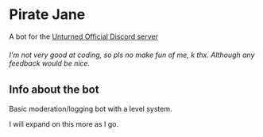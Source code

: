 # Pirate Jane
A bot for the [Unturned Official Discord server](http://discord.gg/unturned "Unturned Official")
######  I'm not very good at coding, so pls no make fun of me, k thx. Although any feedback would be nice.

## Info about the bot
Basic moderation/logging bot with a level system. 

I will expand on this more as I go. 
